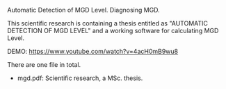 Automatic Detection of MGD Level. Diagnosing MGD.

This scientific research is containing a thesis entitled as "AUTOMATIC DETECTION OF MGD LEVEL" and a working software for calculating MGD Level.

DEMO: https://www.youtube.com/watch?v=4acH0mB9wu8

There are one file in total.
* mgd.pdf: Scientific research, a MSc. thesis.
